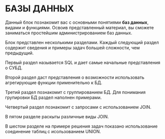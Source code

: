 # БАЗЫ ДАННЫХ

Данный блок познакомит вас с основными понятиями **баз данных**, видами и функциями. Освоив представленный материал, вы сможете заниматься простейшим администрированием баз данных.

Блок представлен несколькими разделами. Каждый следующий раздел содержит сведения и примеры задач большей сложности, чем предыдущий.

Первый раздел называется SQL и дает самые начальные представления о СУБД.

Второй раздел даст представления о возможности использовать агрегирующие функции применительно к БД.

Третий раздел познакомит с группированием БД. Для понимания групировки БД раздел наполнен примерами.

Четвертый раздел познакомит с запросами с использованием JOIN.

В пятом разделе раскыты различные виды JOIN.

В шестом разделе на примере решения задач показано использование соединение таблиц с исользованием UNION.
